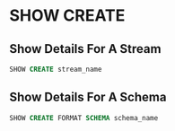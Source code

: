 # SHOW CREATE
## Show Details For A Stream

```sql
SHOW CREATE stream_name
```

## Show Details For A Schema

```sql
SHOW CREATE FORMAT SCHEMA schema_name
```
